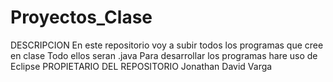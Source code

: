 # Proyectos_Clase
DESCRIPCION 
En este repositorio voy a subir todos los programas que cree en clase
Todo ellos seran .java
Para desarrollar los programas hare uso de Eclipse
PROPIETARIO DEL REPOSITORIO
Jonathan David Varga
